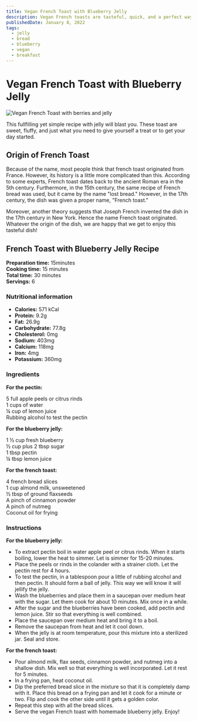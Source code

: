 ```yaml
---
title: Vegan French Toast with Blueberry Jelly
description: Vegan French toasts are tasteful, quick, and a perfect way to start your day.
publishedDate: January 8, 2022
tags:
  - jelly
  - bread
  - blueberry
  - vegan
  - breakfast
---
```


# Vegan French Toast with Blueberry Jelly

![Vegan French Toast with berries and jelly](/frenchtoast.jpg "image")

This fullfilling yet simple recipe with jelly will blast you. These toast are sweet, fluffy, and just what you need to give yourself a treat or to get your day started.

## Origin of French Toast

Because of the name, most people think that french toast originated from France. However, its history is a little more complicated than this. According to some experts, French toast dates back to the ancient Roman era in the 5th century. Furthermore, in the 15th century, the same recipe of French bread was used, but it came by the name &quot;lost bread.&quot; However, in the 17th century, the dish was given a proper name, &quot;French toast.&quot;

Moreover, another theory suggests that Joseph French invented the dish in the 17th century in New York. Hence the name French toast originated. Whatever the origin of the dish, we are happy that we get to enjoy this tasteful dish!

## French Toast with Blueberry Jelly Recipe

**Preparation time:** 15minutes  
**Cooking time:** 15 minutes  
**Total time:** 30 minutes  
**Servings:** 6

### Nutritional information

- **Calories:** 571 kCal
- **Protein:** 9.2g
- **Fat:** 26.9g
- **Carbohydrate:** 77.8g
- **Cholesterol:** 0mg
- **Sodium:** 403mg
- **Calcium:** 118mg
- **Iron:** 4mg
- **Potassium:** 360mg

### Ingredients

**For the pectin:**

5 full apple peels or citrus rinds  
1 cups of water  
¼ cup of lemon juice  
Rubbing alcohol to test the pectin

**For the blueberry jelly:**

1 ½ cup fresh blueberry  
½ cup plus 2 tbsp sugar  
1 tbsp pectin  
¼ tbsp lemon juice

**For the french toast:**

4 french bread slices  
1 cup almond milk, unsweetened  
½ tbsp of ground flaxseeds  
A pinch of cinnamon powder  
A pinch of nutmeg  
Coconut oil for frying

### Instructions

**For the blueberry jelly:**

- To extract pectin boil in water apple peel or citrus rinds. When it starts boiling, lower the heat to simmer. Let is simmer for 15-20 minutes.
- Place the peels or rinds in the colander with a strainer cloth. Let the pectin rest for 4 hours.
- To test the pectin, in a tablespoon pour a little of rubbing alcohol and then pectin. It should form a ball of jelly. This way we will know it will jellify the jelly.
- Wash the blueberries and place them in a saucepan over medium heat with the sugar. Let them cook for about 10 minutes. Mix once in a while.
- After the sugar and the blueberries have been cooked, add pectin and lemon juice. Stir so that everything is well combined.
- Place the saucepan over medium heat and bring it to a boil.
- Remove the saucepan from heat and let it cool down.
- When the jelly is at room temperature, pour this mixture into a sterilized jar. Seal and store.

**For the french toast:**

- Pour almond milk, flax seeds, cinnamon powder, and nutmeg into a shallow dish. Mix well so that everything is well incorporated. Let it rest for 5 minutes.
- In a frying pan, heat coconut oil.
- Dip the preferred bread slice in the mixture so that it is completely damp with it. Place this bread on a frying pan and let it cook for a minute or two. Flip and cook the other side until it gets a golden color.
- Repeat this step with all the bread slices.
- Serve the vegan French toast with homemade blueberry jelly. Enjoy!
